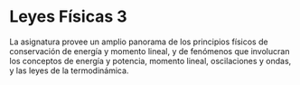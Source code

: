 # Leyes Físicas 3
La asignatura provee un amplio panorama de los principios físicos de conservación de energía y momento lineal, y de fenómenos que involucran los conceptos de energía y potencia, momento lineal, oscilaciones y ondas, y las leyes de la termodinámica.

